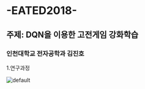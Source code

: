 # -EATED2018-
## 주제: DQN을 이용한 고전게임 강화학습
### 인천대학교 전자공학과 김진호

1.연구과정

![default](https://user-images.githubusercontent.com/29765855/48728221-b4009300-ec77-11e8-8e33-925c77718522.PNG)
